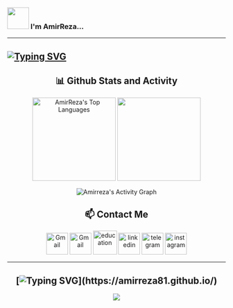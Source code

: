 ### <img src="https://media.giphy.com/media/VgCDAzcKvsR6OM0uWg/giphy.gif" width="50"> I'm AmirReza...  
---
[![Typing SVG](https://readme-typing-svg.demolab.com?font=Fira+Code&pause=1000&color=53F7CF&width=435&lines=Computer+Vision+Enthusiast)](https://github.com/Amirreza81)
---

<div align="center">
<!-- <div align="center">
  <img src="https://github-readme-stats.vercel.app/api?username=Amirreza81&hide_title=false&hide_rank=false&show_icons=true&include_all_commits=true&count_private=true&disable_animations=false&theme=react&locale=en&hide_border=false" height="150" alt="stats graph"  />
  <img src="https://streak-stats.demolab.com?user=Amirreza81&locale=en&mode=daily&theme=react&hide_border=false&border_radius=5" height="150" alt="streak graph"  />
</div>

<!-- <div align="center">
  <img src="http://github-profile-summary-cards.vercel.app/api/cards/profile-details?username=Amirreza81&theme=react"&area=true&hide_border=false&order=5" height="212" />
</div>

<div align="center">
  <img src="https://github-readme-activity-graph.vercel.app/graph?username=Amirreza81&radius=16&theme=react&area=true&order=5&hide_border=false" height="260" alt="activity-graph graph"  />
</div>

<div align="center">
  <img src="https://github-readme-stats.vercel.app/api/top-langs?username=Amirreza81&locale=en&hide_title=false&layout=compact&card_width=320&langs_count=12&theme=react&hide_border=false&order=2" height="230" alt="languages graph"  />
</div> -->



## 📊 Github Stats and Activity

  <img alt="AmirReza's Top Languages" src="https://denvercoder1-github-readme-stats.vercel.app/api/top-langs/?username=Amirreza81&langs_count=8&layout=compact&theme=react&hide_border=true&bg_color=1F222E&title_color=53F7CF&icon_color=53F7CF&hide=Jupyter%20Notebook,Roff" height="192px"/></a>
  <img src="https://streak-stats.demolab.com?user=Amirreza81&layout=compact&theme=react&hide_border=true&bg_color=1F222E&title_color=53F7CF&icon_color=53F7CF" height="192px"/>
  <br/>

 <img alt="Amirreza's Activity Graph" src="https://github-readme-activity-graph.vercel.app/graph/?username=Amirreza81&bg_color=1F222E&color=53F7CF&line=53F7CF&point=FFFFFF&hide_border=true&area=true" /></a>


## 📫 Contact Me

<a href="mailto:amirrezaazari1381@gmail.com"><img width="50" height="50" src="https://img.icons8.com/ios-filled/50/gmail-new.png" alt="Gmail"/></a>
<a href="mailto:amirrezaazari1001@gmail.com"><img width="50" height="50" src="https://img.icons8.com/ios-filled/50/gmail-new.png" alt="Gmail"/></a>
<a href="mailto:amirrrr.azariii123@sharif.edu"><img width="55" height="55" src="https://img.icons8.com/glyph-neue/64/education.png" alt="education"/></a>
<a href="https://www.linkedin.com/in/amirreza-azari-2b3a13229/"><img width="50" height="50" src="https://img.icons8.com/ios-filled/50/linkedin.png" alt="linkedin"/></a>
<a href="https://t.me/AmirReza_Azari"><img width="50" height="50" src="https://img.icons8.com/ios-filled/50/telegram.png" alt="telegram"/></a>
<a href="https://www.instagram.com/amirrezaazari_/"><img width="50" height="50" src="https://img.icons8.com/ios-filled/50/instagram-new--v1.png" alt="instagram"/></a>

---
[![Typing SVG](https://readme-typing-svg.demolab.com?font=Fira+Code&pause=1000&color=53F7CF&width=435&lines=Click+here+and+see+my+website!)](https://amirreza81.github.io/)
---

[![](https://visitcount.itsvg.in/api?id=Amirreza81&label=Profile%20Views&color=3&icon=0&pretty=true)](https://github.com/Amirreza81)
